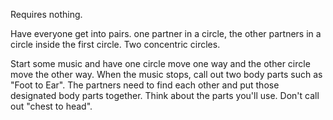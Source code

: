 Requires nothing.

Have everyone get into pairs. one partner in a circle, the other partners in a circle inside the first circle. Two concentric circles.

Start some music and have one circle move one way and the other circle move the other way. When the music stops, call out two body parts such as "Foot to Ear". The partners need to find each other and put those designated body parts together. Think about the parts you'll use. Don't call out "chest to head".

